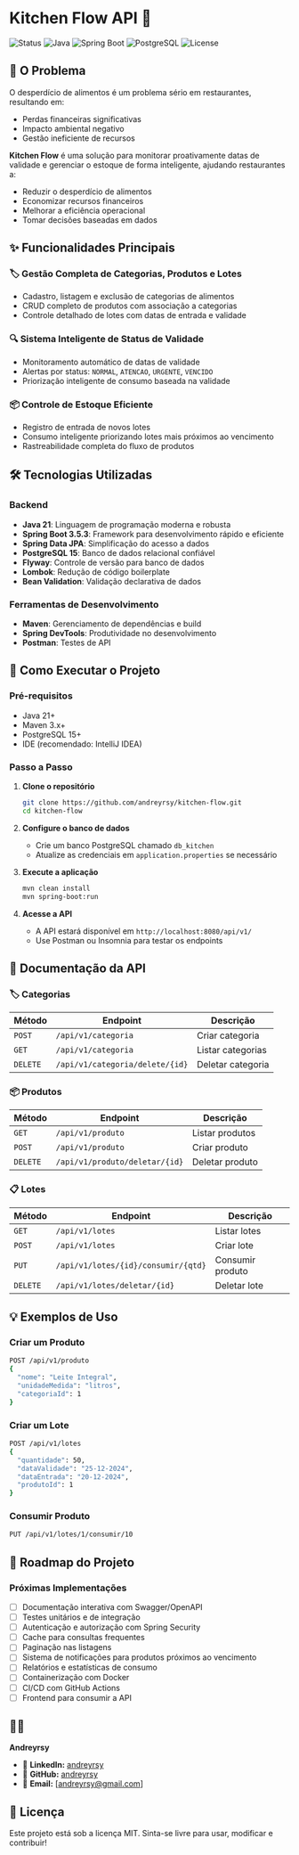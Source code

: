 # Kitchen Flow API 🍳

![Status](https://img.shields.io/badge/status-ativo-success.svg)
![Java](https://img.shields.io/badge/Java-21-blue.svg)
![Spring Boot](https://img.shields.io/badge/Spring%20Boot-3.5.3-brightgreen.svg)
![PostgreSQL](https://img.shields.io/badge/PostgreSQL-15-blue.svg)
![License](https://img.shields.io/badge/license-MIT-blue.svg)

## 🎯 O Problema

O desperdício de alimentos é um problema sério em restaurantes, resultando em:
- Perdas financeiras significativas
- Impacto ambiental negativo
- Gestão ineficiente de recursos

**Kitchen Flow** é uma solução para monitorar proativamente datas de validade e gerenciar o estoque de forma inteligente, ajudando restaurantes a:
- Reduzir o desperdício de alimentos
- Economizar recursos financeiros
- Melhorar a eficiência operacional
- Tomar decisões baseadas em dados

## ✨ Funcionalidades Principais

### 🏷️ Gestão Completa de Categorias, Produtos e Lotes
- Cadastro, listagem e exclusão de categorias de alimentos
- CRUD completo de produtos com associação a categorias
- Controle detalhado de lotes com datas de entrada e validade

### 🔍 Sistema Inteligente de Status de Validade
- Monitoramento automático de datas de validade
- Alertas por status: `NORMAL`, `ATENCAO`, `URGENTE`, `VENCIDO`
- Priorização inteligente de consumo baseada na validade

### 📦 Controle de Estoque Eficiente
- Registro de entrada de novos lotes
- Consumo inteligente priorizando lotes mais próximos ao vencimento
- Rastreabilidade completa do fluxo de produtos

## 🛠️ Tecnologias Utilizadas

### Backend
- **Java 21**: Linguagem de programação moderna e robusta
- **Spring Boot 3.5.3**: Framework para desenvolvimento rápido e eficiente
- **Spring Data JPA**: Simplificação do acesso a dados
- **PostgreSQL 15**: Banco de dados relacional confiável
- **Flyway**: Controle de versão para banco de dados
- **Lombok**: Redução de código boilerplate
- **Bean Validation**: Validação declarativa de dados

### Ferramentas de Desenvolvimento
- **Maven**: Gerenciamento de dependências e build
- **Spring DevTools**: Produtividade no desenvolvimento
- **Postman**: Testes de API

## 🚀 Como Executar o Projeto

### Pré-requisitos
- Java 21+
- Maven 3.x+
- PostgreSQL 15+
- IDE (recomendado: IntelliJ IDEA)

### Passo a Passo

1. **Clone o repositório**
   ```bash
   git clone https://github.com/andreyrsy/kitchen-flow.git
   cd kitchen-flow
   ```

2. **Configure o banco de dados**
   - Crie um banco PostgreSQL chamado `db_kitchen`
   - Atualize as credenciais em `application.properties` se necessário

3. **Execute a aplicação**
   ```bash
   mvn clean install
   mvn spring-boot:run
   ```

4. **Acesse a API**
   - A API estará disponível em `http://localhost:8080/api/v1/`
   - Use Postman ou Insomnia para testar os endpoints

## 📖 Documentação da API

### 🏷️ Categorias
| Método | Endpoint | Descrição |
|--------|----------|-----------|
| `POST` | `/api/v1/categoria` | Criar categoria |
| `GET` | `/api/v1/categoria` | Listar categorias |
| `DELETE` | `/api/v1/categoria/delete/{id}` | Deletar categoria |

### 📦 Produtos
| Método | Endpoint | Descrição |
|--------|----------|-----------|
| `GET` | `/api/v1/produto` | Listar produtos |
| `POST` | `/api/v1/produto` | Criar produto |
| `DELETE` | `/api/v1/produto/deletar/{id}` | Deletar produto |

### 📋 Lotes
| Método | Endpoint | Descrição |
|--------|----------|-----------|
| `GET` | `/api/v1/lotes` | Listar lotes |
| `POST` | `/api/v1/lotes` | Criar lote |
| `PUT` | `/api/v1/lotes/{id}/consumir/{qtd}` | Consumir produto |
| `DELETE` | `/api/v1/lotes/deletar/{id}` | Deletar lote |

## 💡 Exemplos de Uso

### Criar um Produto
```bash
POST /api/v1/produto
{
  "nome": "Leite Integral",
  "unidadeMedida": "litros",
  "categoriaId": 1
}
```

### Criar um Lote
```bash
POST /api/v1/lotes
{
  "quantidade": 50,
  "dataValidade": "25-12-2024",
  "dataEntrada": "20-12-2024",
  "produtoId": 1
}
```

### Consumir Produto
```bash
PUT /api/v1/lotes/1/consumir/10
```

## 🔮 Roadmap do Projeto

### Próximas Implementações
- [ ] Documentação interativa com Swagger/OpenAPI
- [ ] Testes unitários e de integração
- [ ] Autenticação e autorização com Spring Security
- [ ] Cache para consultas frequentes
- [ ] Paginação nas listagens
- [ ] Sistema de notificações para produtos próximos ao vencimento
- [ ] Relatórios e estatísticas de consumo
- [ ] Containerização com Docker
- [ ] CI/CD com GitHub Actions
- [ ] Frontend para consumir a API

## 👨‍💻 

**Andreyrsy**

- 💼 **LinkedIn:** [andreyrsy](https://linkedin.com/in/andreyrsy)
- 🐙 **GitHub:** [andreyrsy](https://github.com/andreyrsy)
- 📧 **Email:** [andreyrsy@gmail.com]

## 📄 Licença

Este projeto está sob a licença MIT. Sinta-se livre para usar, modificar e contribuir!
